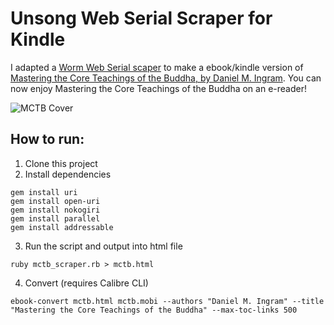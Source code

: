 # Unsong Web Serial Scraper for Kindle

I adapted a [Worm Web Serial scaper](https://github.com/rhelsing/worm_scraper) to make a ebook/kindle version of [Mastering the Core Teachings of the Buddha, by Daniel M. Ingram](https://www.mctb.org/mctb2/title-page/). You can now enjoy Mastering the Core Teachings of the Buddha on an e-reader!

![MCTB Cover](https://www.mctb.org/wp-content/uploads/2018/05/BookCover.jpg)

<!--## Download

Download the ebook or run the scraper yourself.

- [Generated .mobi](//jasongross.github.io/mctb_scraper/mctb.mobi)
- [Generated .epub](//jasongross.github.io/mctb_scraper/mctb.epub)
-->
## How to run:

1. Clone this project
2. Install dependencies

```command
gem install uri
gem install open-uri
gem install nokogiri
gem install parallel
gem install addressable
```

3. Run the script and output into html file

```command
ruby mctb_scraper.rb > mctb.html
```

4. Convert (requires Calibre CLI)

```command
ebook-convert mctb.html mctb.mobi --authors "Daniel M. Ingram" --title "Mastering the Core Teachings of the Buddha" --max-toc-links 500
```
